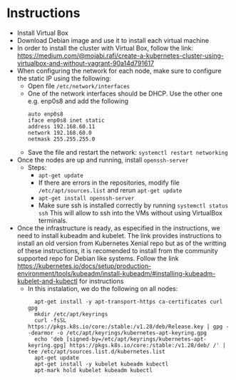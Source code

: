 # Instructions

- Install Virtual Box
- Download Debian image and use it to install each virtual machine
- In order to install the cluster with Virtual Box, follow the link:
    https://medium.com/@mojabi.rafi/create-a-kubernetes-cluster-using-virtualbox-and-without-vagrant-90a14d791617
- When configuring the network for each node, make sure to configure the static IP using the following:
  - Open file `/etc/network/interfaces`
  - One of the network interfaces should be DHCP. Use the other one e.g. enp0s8 and add the following
    ```
    auto enp0s8 
    iface enp0s8 inet static
    address 192.168.60.11
    network 192.168.60.0
    netmask 255.255.255.0
    ```
  - Save the file and restart the network: `systemctl restart networking`
- Once the nodes are up and running, install `openssh-server`
  - Steps:
    - `apt-get update`
    - If there are errors in the repositories, modify file `/etc/apt/sources.list` and rerun `apt-get update`
    - `apt-get install openssh-server`
    - Make sure ssh is installed correctly by running `systemctl status ssh`
  This will allow to ssh into the VMs without using VirtualBox terminals.
- Once the infrastructure is ready, as especified in the instructions, we need to install kubeadm and kubelet. The link provides instructions to install an old version from Kubernetes Xenial repo but as of the writting of these instructions, it is recomended to install from the community supported repo for Debian like systems. Follow the link https://kubernetes.io/docs/setup/production-environment/tools/kubeadm/install-kubeadm/#installing-kubeadm-kubelet-and-kubectl for instructions
  - In this instalation, we do the following on all nodes:
    ```
      apt-get install -y apt-transport-https ca-certificates curl gpg
      mkdir /etc/apt/keyrings
      curl -fsSL https://pkgs.k8s.io/core:/stable:/v1.28/deb/Release.key | gpg --dearmor -o /etc/apt/keyrings/kubernetes-apt-keyring.gpg
      echo 'deb [signed-by=/etc/apt/keyrings/kubernetes-apt-keyring.gpg] https://pkgs.k8s.io/core:/stable:/v1.28/deb/ /' | tee /etc/apt/sources.list.d/kubernetes.list
      apt-get update
      apt-get install -y kubelet kubeadm kubectl
      apt-mark hold kubelet kubeadm kubectl
    ```
